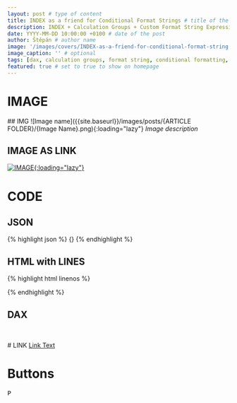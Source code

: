 ```yaml
---
layout: post # type of content
title: INDEX as a friend for Conditional Format Strings # title of the post
description: INDEX + Calculation Groups + Custom Format String Expression = Quick dynamic answers # will be shown as a description in the post list
date: YYYY-MM-DD 10:00:00 +0100 # date of the post
author: Štěpán # author name
image: '/images/covers/INDEX-as-a-friend-for-conditional-format-string.png' # required to store image in /images/covers
image_caption: '' # optional
tags: [dax, calculation groups, format string, conditional formatting, index] # tag names should be lowercase
featured: true # set to true to show on homepage
---
```


# IMAGE
## IMG
![Image name]({{site.baseurl}}/images/posts/{ARTICLE FOLDER}/{Image Name}.png){:loading="lazy"}
*Image description*

## IMAGE AS LINK
[![IMAGE](){:loading="lazy"}](https://www.link.com)

# CODE
## JSON
{% highlight json %}
{}
{% endhighlight %}

## HTML with LINES
{% highlight html linenos %}
<html></html>
{% endhighlight %}

## DAX
<div class="codebox"></div><br>

# LINK
[Link Text](https://www.link.com)

# Buttons
<kbd>P</kbd>